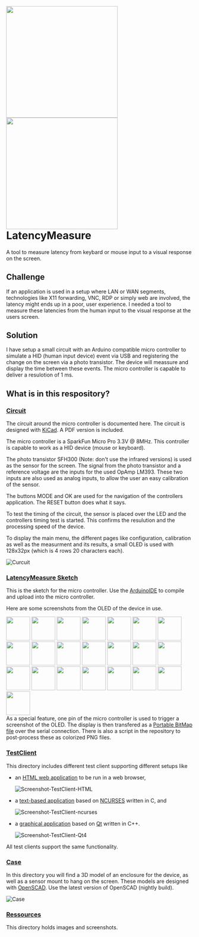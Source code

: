 
<div style="float:left;">
<img src="Ressources/Photos/LatencyMeasure-Breadboard-1.jpg" height="300px">
<img src="Ressources/Photos/LatencyMeasure-Breadboard-2.jpg" height="300px">
</div>

# LatencyMeasure
A tool to measure latency from keybard or mouse input to a visual response on the screen.

## Challenge

If an application is used in a setup where LAN or WAN segments, technologies like X11 forwarding, VNC, RDP or simply web are involved, the latency might ends up in a poor, user experience.
I needed a tool to measure these latencies from the human input to the visual response at the users screen.

## Solution

I have setup a small circuit with an Arduino compatible micro controller to simulate a HID (human input device) event via USB and registering the change on the screen via a photo transistor. The device will meassure and display the time between these events.
The micro controller is capable to deliver a resulotion of 1 ms.

## What is in this respository?

### [Circuit](Circuit/)

The circuit around the micro controller is documented here.
The circuit is designed with [KiCad](https://kicad-pcb.org/).
A PDF version is included.

The micro controller is a SparkFun Micro Pro 3.3V @ 8MHz. This controller is capable to work as a HID device (mouse or keyboard).

The photo transistor SFH300 (Note: don't use the infrared versions) is used as the sensor for the screen. The signal from the photo transistor and a reference voltage are the inputs for the used OpAmp LM393. These two inputs are also used as analog inputs, to allow the user an easy calibration of the sensor.

The buttons MODE and OK are used for the navigation of the controllers application. The RESET button does what it says.

To test the timing of the circuit, the sensor is placed over the LED and the controllers timing test is started. This confirms the resulution and the processing speed of the device.

To display the main menu, the different pages like configuration, calibration as well as the measurment and its results, a small OLED is used with 128x32px (which is 4 rows 20 characters each).

![Curcuit](Circuit/LatencyMeasure.png)

### [LatencyMeasure Sketch](LatencyMeasure/)

This is the sketch for the micro controller. Use the [ArduinoIDE](https://www.arduino.cc/en/main/software) to compile and upload into the micro controller.

Here are some screenshots from the OLED of the device in use.

<div style="float:left;">
<img src="Ressources/Screenshots/Screenshot-OLED-Menu-1.png" height="64px">
<img src="Ressources/Screenshots/Screenshot-OLED-Measurement-1.png" height="64px">
<img src="Ressources/Screenshots/Screenshot-OLED-Measurement-2.png" height="64px">
<img src="Ressources/Screenshots/Screenshot-OLED-Menu-2.png" height="64px">
<img src="Ressources/Screenshots/Screenshot-OLED-Configure-1.png" height="64px">
<img src="Ressources/Screenshots/Screenshot-OLED-Configure-2.png" height="64px">
<img src="Ressources/Screenshots/Screenshot-OLED-Configure-3.png" height="64px">
<img src="Ressources/Screenshots/Screenshot-OLED-Configure-4.png" height="64px">
<img src="Ressources/Screenshots/Screenshot-OLED-Configure-5.png" height="64px">
<img src="Ressources/Screenshots/Screenshot-OLED-Configure-6.png" height="64px">
<img src="Ressources/Screenshots/Screenshot-OLED-Configure-7.png" height="64px">
<img src="Ressources/Screenshots/Screenshot-OLED-Menu-3.png" height="64px">
<img src="Ressources/Screenshots/Screenshot-OLED-Test-Timing-1.png" height="64px">
<img src="Ressources/Screenshots/Screenshot-OLED-Test-Timing-2.png" height="64px">
<img src="Ressources/Screenshots/Screenshot-OLED-Menu-4.png" height="64px">
<img src="Ressources/Screenshots/Screenshot-OLED-Calibrate-Sensor-1.png" height="64px">
<img src="Ressources/Screenshots/Screenshot-OLED-Calibrate-Sensor-2.png" height="64px">
<img src="Ressources/Screenshots/Screenshot-OLED-Calibrate-Sensor-3.png" height="64px">
<img src="Ressources/Screenshots/Screenshot-OLED-Menu-5.png" height="64px">
<img src="Ressources/Screenshots/Screenshot-OLED-Device-Info-1.png" height="64px">
<img src="Ressources/Screenshots/Screenshot-OLED-Device-Info-2.png" height="64px">
<img src="Ressources/Screenshots/Screenshot-OLED-Device-Info-3.png" height="64px">
</div>

As a special feature, one pin of the micro controller is used to trigger a screenshot of the OLED. The display is then transfered as a [Portable BitMap file](https://en.wikipedia.org/wiki/Netpbm#File_formats) over the serial connection. There is also a script in the repository to post-process these as colorized PNG files.

### [TestClient](TestClient/)

This directory includes different test client supporting different setups like
 - an [HTML web application](TestClient/HTML/) to be run in a web browser,

   ![Screenshot-TestClient-HTML](TestClient/HTML/Screenshot.png)
   
 - a [text-based application](TestClient/ncurses/) based on [NCURSES](https://invisible-island.net/ncurses/announce.html) written in C, and
 
   ![Screenshot-TestClient-ncurses](TestClient/ncurses/Screenshot.png)
   
 - a [graphical application](TestClient/Qt4/) based on [Qt](https://www.qt.io/) written in C++.
 
   ![Screenshot-TestClient-Qt4](TestClient/Qt4/Screenshot.png)

All test clients support the same functionality.

### [Case](Case/)

In this directory you will find a 3D model of an enclosure for the device, as well as a sensor mount to hang on the screen.
These models are designed with [OpenSCAD](https://www.openscad.org/). Use the latest version of OpenSCAD (nightly build).

![Case](Case/LatencyMeasure.png)

### [Ressources](Ressources/)

This directory holds images and screenshots.
